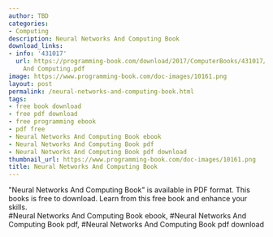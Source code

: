 ```yaml
---
author: TBD
categories:
- Computing
description: Neural Networks And Computing Book
download_links:
- info: '431017'
  url: https://programming-book.com/download/2017/ComputerBooks/431017/Neural Networks
    And Computing.pdf
image: https://www.programming-book.com/doc-images/10161.png
layout: post
permalink: /neural-networks-and-computing-book.html
tags:
- free book download
- free pdf download
- free programming ebook
- pdf free
- Neural Networks And Computing Book ebook
- Neural Networks And Computing Book pdf
- Neural Networks And Computing Book pdf download
thumbnail_url: https://www.programming-book.com/doc-images/10161.png
title: Neural Networks And Computing Book
---
```


 
<div class="item-desc text-justify">
  "Neural Networks And Computing Book" is available in PDF format. This books is free to download. Learn from this free book and enhance your skills.
  <br>
  #Neural Networks And Computing Book ebook, #Neural Networks And Computing Book pdf, #Neural Networks And Computing Book pdf download
</div>